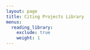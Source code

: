 ```yaml
---
layout: page
title: Citing Projects Library
menus:
  reading_library:
    exclude: true
    weight: 1
---
```

